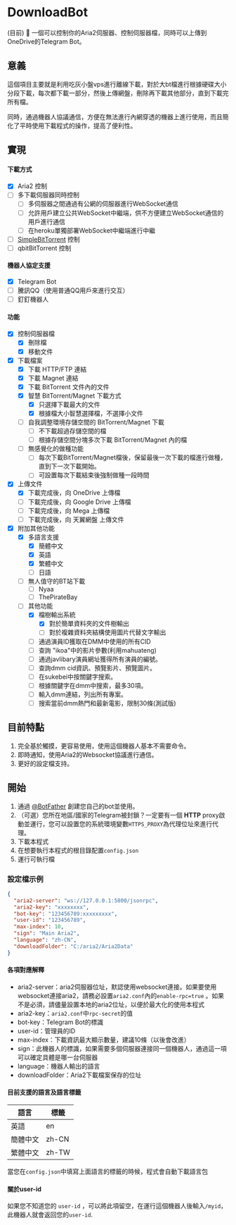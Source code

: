 # DownloadBot

(目前) 🤖 一個可以控制你的Aria2伺服器、控制伺服器檔，同時可以上傳到OneDrive的Telegram Bot。

## 意義

這個項目主要就是利用吃灰小盤vps進行離線下載，對於大bt檔進行根據硬碟大小分段下載，每次都下載一部分，然後上傳網盤，刪除再下載其他部分，直到下載完所有檔。

同時，通過機器人協議通信，方便在無法進行內網穿透的機器上進行使用，而且簡化了平時使用下載程式的操作，提高了便利性。
## 實現

#### 下載方式

- [x] Aria2 控制
- [ ] 多下載伺服器同時控制
  - [ ] 多伺服器之間通過有公網的伺服器進行WebSocket通信
  - [ ] 允許用戶建立公共WebSocket中繼端，供不方便建立WebSocket通信的用戶進行通信
  - [ ] 在heroku單獨部署WebSocket中繼端進行中繼
- [ ] [SimpleBitTorrent](https://github.com/boypt/simple-BitTorrent) 控制
- [ ] qbitBitTorrent 控制

#### 機器人協定支援

- [x] Telegram Bot
- [ ] 騰訊QQ（使用普通QQ用戶來進行交互）
- [ ] 釘釘機器人

#### 功能

- [x] 控制伺服器檔
    - [x] 刪除檔
    - [x] 移動文件
- [x] 下載檔案
    - [x] 下載 HTTP/FTP 連結
    - [x] 下載 Magnet 連結
    - [x] 下載 BitTorrent 文件內的文件
    - [x] 智慧 BitTorrent/Magnet 下載方式
        - [x] 只選擇下載最大的文件
        - [x] 根據檔大小智慧選擇檔，不選擇小文件
    - [ ] 自我調整環境存儲空間的 BitTorrent/Magnet 下載
        - [ ] 不下載超過存儲空間的檔
        - [ ] 根據存儲空間分塊多次下載 BitTorrent/Magnet 內的檔
    - [ ] 無感覺化的做種功能
      - [ ] 每次下載BitTorrent/Magnet檔後，保留最後一次下載的檔進行做種，直到下一次下載開始。
      - [ ] 可設置每次下載結束後強制做種一段時間
- [x] 上傳文件
    - [x] 下載完成後，向 OneDrive 上傳檔
    - [ ] 下載完成後，向 Google Drive 上傳檔
    - [ ] 下載完成後，向 Mega 上傳檔
    - [ ] 下載完成後，向 天翼網盤 上傳文件
- [x] 附加其他功能
    - [x] 多語言支援
        - [x] 簡體中文
        - [x] 英語
        - [x] 繁體中文
        - [ ] 日語
    - [ ] 無人值守的BT站下載
        - [ ] Nyaa
        - [ ] ThePirateBay
    - [ ] 其他功能
        - [x] 檔樹輸出系統
            - [x] 對於簡單資料夾的文件樹輸出
            - [ ] 對於複雜資料夾結構使用圖片代替文字輸出
        - [ ] 通過演員ID獲取在DMM中使用的所有CID
        - [ ] 查詢 "ikoa"中的影片參數(利用mahuateng)
        - [ ] 通過javlibary演員網址獲得所有演員的編號。
        - [ ] 查詢dmm cid資訊、預覽影片、預覽圖片。
        - [ ] 在sukebei中按關鍵字搜索。
        - [ ] 根據關鍵字在dmm中搜索，最多30項。
        - [ ] 輸入dmm連結，列出所有專案。
        - [ ] 搜索當前dmm熱門和最新電影，限制30條(測試版)

## 目前特點

1. 完全基於觸摸，更容易使用，使用這個機器人基本不需要命令。
2. 即時通知，使用Aria2的Websocket協議進行通信。
3. 更好的設定檔支持。

## 開始

1. 通過 [@BotFather](https://telegram.me/botfather) 創建您自己的bot並使用。
2. （可選）您所在地區/國家的Telegram被封鎖？一定要有一個 **HTTP** proxy啟動並運行，您可以設置您的系統環境變數`HTTPS_PROXY`為代理位址來進行代理。
3. 下載本程式
4. 在想要執行本程式的根目錄配置`config.json`
5. 運行可執行檔

### 設定檔示例

```json
{
  "aria2-server": "ws://127.0.0.1:5800/jsonrpc",
  "aria2-key": "xxxxxxxx",
  "bot-key": "123456789:xxxxxxxxx",
  "user-id": "123456789",
  "max-index": 10,
  "sign": "Main Aria2",
  "language": "zh-CN",
  "downloadFolder": "C:/aria2/Aria2Data"
}
```

#### 各項對應解釋

* aria2-server：aria2伺服器位址，默認使用websocket連接。如果要使用websocket連接aria2，請務必設置`aria2.conf`內的`enable-rpc=true`
  。如果不是必須，請儘量設置本地的aria2位址，以便於最大化的使用本程式
* aria2-key：`aria2.conf`中`rpc-secret`的值
* bot-key：Telegram Bot的標識
* user-id：管理員的ID
* max-index：下載資訊最大顯示數量，建議10條（以後會改進）
* sign：此機器人的標識，如果需要多個伺服器連接同一個機器人，通過這一項可以確定具體是哪一台伺服器
* language：機器人輸出的語言
* downloadFolder：Aria2下載檔案保存的位址

#### 目前支援的語言及語言標籤

| 語言     | 標籤  |
|----------|-------|
| 英語     | en    |
| 簡體中文 | zh-CN |
| 繁體中文 | zh-TW |

當您在`config.json`中填寫上面語言的標籤的時候，程式會自動下載語言包

#### 關於user-id

如果您不知道您的 `user-id` ，可以將此項留空，在運行這個機器人後輸入`/myid`，此機器人就會返回您的`user-id`.


